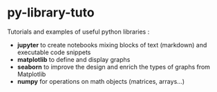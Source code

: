 # py-library-tuto

Tutorials and examples of useful python libraries :

- **jupyter** to create notebooks mixing blocks of text (markdown) and executable code snippets
- **matplotlib** to define and display graphs
- **seaborn** to improve the design and enrich the types of graphs from Matplotlib
- **numpy** for operations on math objects (matrices, arrays...)
